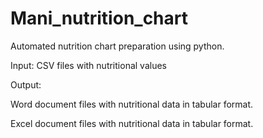 # Mani_nutrition_chart
Automated nutrition chart preparation using python.

Input: CSV files with nutritional values

Output: 

Word document files with nutritional data in tabular format.

Excel document files with nutritional data in tabular format.
